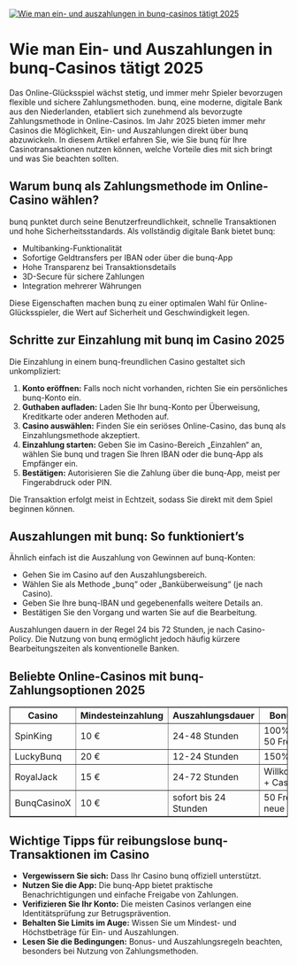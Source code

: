 [![Wie man ein- und auszahlungen in bunq-casinos tätigt 2025](https://123-caf.pages.dev/gitsignup.png)](https://vrmoo.ru/Bt82HjjY)

<h1>Wie man Ein- und Auszahlungen in bunq-Casinos tätigt 2025</h1>  <p>Das Online-Glücksspiel wächst stetig, und immer mehr Spieler bevorzugen flexible und sichere Zahlungsmethoden. bunq, eine moderne, digitale Bank aus den Niederlanden, etabliert sich zunehmend als bevorzugte Zahlungsmethode in Online-Casinos. Im Jahr 2025 bieten immer mehr Casinos die Möglichkeit, Ein- und Auszahlungen direkt über bunq abzuwickeln. In diesem Artikel erfahren Sie, wie Sie bunq für Ihre Casinotransaktionen nutzen können, welche Vorteile dies mit sich bringt und was Sie beachten sollten.</p>  <h2>Warum bunq als Zahlungsmethode im Online-Casino wählen?</h2> <p>bunq punktet durch seine Benutzerfreundlichkeit, schnelle Transaktionen und hohe Sicherheitsstandards. Als vollständig digitale Bank bietet bunq:</p> <ul>   <li>Multibanking-Funktionalität</li>   <li>Sofortige Geldtransfers per IBAN oder über die bunq-App</li>   <li>Hohe Transparenz bei Transaktionsdetails</li>   <li>3D-Secure für sichere Zahlungen</li>   <li>Integration mehrerer Währungen</li> </ul> <p>Diese Eigenschaften machen bunq zu einer optimalen Wahl für Online-Glücksspieler, die Wert auf Sicherheit und Geschwindigkeit legen.</p>  <h2>Schritte zur Einzahlung mit bunq im Casino 2025</h2> <p>Die Einzahlung in einem bunq-freundlichen Casino gestaltet sich unkompliziert:</p> <ol>   <li><strong>Konto eröffnen:</strong> Falls noch nicht vorhanden, richten Sie ein persönliches bunq-Konto ein.</li>   <li><strong>Guthaben aufladen:</strong> Laden Sie Ihr bunq-Konto per Überweisung, Kreditkarte oder anderen Methoden auf.</li>   <li><strong>Casino auswählen:</strong> Finden Sie ein seriöses Online-Casino, das bunq als Einzahlungsmethode akzeptiert.</li>   <li><strong>Einzahlung starten:</strong> Geben Sie im Casino-Bereich „Einzahlen“ an, wählen Sie bunq und tragen Sie Ihren IBAN oder die bunq-App als Empfänger ein.</li>   <li><strong>Bestätigen:</strong> Autorisieren Sie die Zahlung über die bunq-App, meist per Fingerabdruck oder PIN.</li> </ol> <p>Die Transaktion erfolgt meist in Echtzeit, sodass Sie direkt mit dem Spiel beginnen können.</p>  <h2>Auszahlungen mit bunq: So funktioniert’s</h2> <p>Ähnlich einfach ist die Auszahlung von Gewinnen auf bunq-Konten:</p> <ul>   <li>Gehen Sie im Casino auf den Auszahlungsbereich.</li>   <li>Wählen Sie als Methode „bunq“ oder „Banküberweisung“ (je nach Casino).</li>   <li>Geben Sie Ihre bunq-IBAN und gegebenenfalls weitere Details an.</li>   <li>Bestätigen Sie den Vorgang und warten Sie auf die Bearbeitung.</li> </ul> <p>Auszahlungen dauern in der Regel 24 bis 72 Stunden, je nach Casino-Policy. Die Nutzung von bunq ermöglicht jedoch häufig kürzere Bearbeitungszeiten als konventionelle Banken.</p>  <h2>Beliebte Online-Casinos mit bunq-Zahlungsoptionen 2025</h2> <table border="1" cellspacing="0" cellpadding="8">   <thead>     <tr>       <th>Casino</th>       <th>Mindesteinzahlung</th>       <th>Auszahlungsdauer</th>       <th>Bonus-Angebot</th>     </tr>   </thead>   <tbody>     <tr>       <td>SpinKing</td>       <td>10 €</td>       <td>24-48 Stunden</td>       <td>100% bis 200 € + 50 Freispiele</td>     </tr>     <tr>       <td>LuckyBunq</td>       <td>20 €</td>       <td>12-24 Stunden</td>       <td>150% bis 300 €</td>     </tr>     <tr>       <td>RoyalJack</td>       <td>15 €</td>       <td>24-72 Stunden</td>       <td>Willkommensbonus + Cashback</td>     </tr>     <tr>       <td>BunqCasinoX</td>       <td>10 €</td>       <td>sofort bis 24 Stunden</td>       <td>50 Freispiele für neue Einzahler</td>     </tr>   </tbody> </table>  <h2>Wichtige Tipps für reibungslose bunq-Transaktionen im Casino</h2> <ul>   <li><strong>Vergewissern Sie sich:</strong> Dass Ihr Casino bunq offiziell unterstützt.</li>   <li><strong>Nutzen Sie die App:</strong> Die bunq-App bietet praktische Benachrichtigungen und einfache Freigabe von Zahlungen.</li>   <li><strong>Verifizieren Sie Ihr Konto:</strong> Die meisten Casinos verlangen eine Identitätsprüfung zur Betrugsprävention.</li>   <li><strong>Behalten Sie Limits im Auge:</strong> Wissen Sie um Mindest- und Höchstbeträge für Ein- und Auszahlungen.</li>   <li><strong>Lesen Sie die Bedingungen:</strong> Bonus- und Auszahlungsregeln beachten, besonders bei Nutzung von Zahlungsmethoden.</li> </ul>